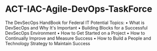 # ACT-IAC-Agile-DevOps-TaskForce
The DevSecOps HandBook for Federal IT Potential Topics: •         What is DevSecOps and Why It's Important •         Building Blocks for a Successful DevSecOps Environment •         How to Get Started on a Project •         How to Continually Improve and Measure Success •         How to Build a People and Technology Strategy to Maintain Success
